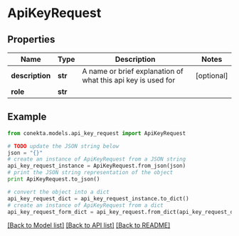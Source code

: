 # ApiKeyRequest


## Properties
Name | Type | Description | Notes
------------ | ------------- | ------------- | -------------
**description** | **str** | A name or brief explanation of what this api key is used for | [optional] 
**role** | **str** |  | 

## Example

```python
from conekta.models.api_key_request import ApiKeyRequest

# TODO update the JSON string below
json = "{}"
# create an instance of ApiKeyRequest from a JSON string
api_key_request_instance = ApiKeyRequest.from_json(json)
# print the JSON string representation of the object
print ApiKeyRequest.to_json()

# convert the object into a dict
api_key_request_dict = api_key_request_instance.to_dict()
# create an instance of ApiKeyRequest from a dict
api_key_request_form_dict = api_key_request.from_dict(api_key_request_dict)
```
[[Back to Model list]](../README.md#documentation-for-models) [[Back to API list]](../README.md#documentation-for-api-endpoints) [[Back to README]](../README.md)


